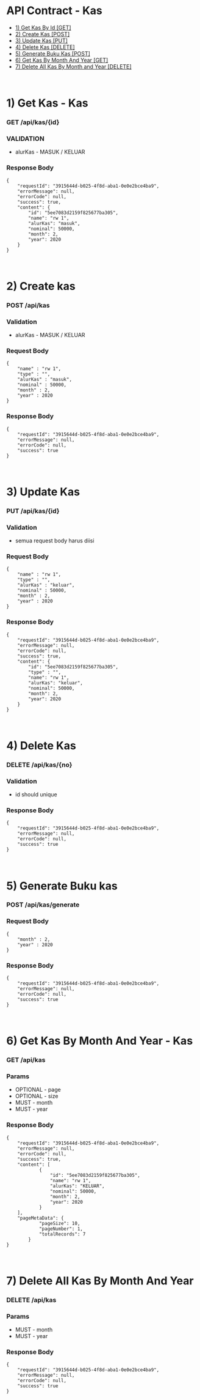 # API Contract - Kas
- [1) Get Kas By Id [GET]](#get)
- [2) Create Kas [POST]](#create)
- [3) Update Kas [PUT]](#update)
- [4) Delete Kas [DELETE]](#delete)
- [5) Generate Buku Kas [POST]](#generate)
- [6) Get Kas By Month And Year [GET]](#getAll)
- [7) Delete All Kas By Month and Year [DELETE]](#deleteAll)

<br>

# 1) Get Kas - Kas<a name="get"></a>
### GET /api/kas/{id}

### VALIDATION
- alurKas - MASUK / KELUAR

### Response Body

	{
		"requestId": "3915644d-b025-4f8d-aba1-0e0e2bce4ba9",
		"errorMessage": null,
		"errorCode": null,
		"success": true,
		"content": {
		    "id": "5ee7083d2159f825677ba305",
		    "name": "rw 1",
		    "alurKas": "masuk",
		    "nominal": 50000,
		    "month": 2,
		    "year": 2020
		}
	}

<br>

# 2) Create kas<a name="create"></a>
### POST /api/kas

### Validation
- alurKas - MASUK / KELUAR

### Request Body

	{
		"name" : "rw 1",
		"type" : "",
		"alurKas" : "masuk",
		"nominal" : 50000,
		"month" : 2,
		"year" : 2020
	}

### Response Body

	{
		"requestId": "3915644d-b025-4f8d-aba1-0e0e2bce4ba9",
		"errorMessage": null,
		"errorCode": null,
		"success": true
	}

<br>

# 3) Update Kas<a name="update"></a>
### PUT /api/kas/{id}

### Validation
- semua request body harus diisi

### Request Body

	{
		"name" : "rw 1",
		"type" : "",
		"alurKas" : "keluar",
		"nominal" : 50000,
		"month" : 2,
		"year" : 2020
	}

### Response Body

	{
        "requestId": "3915644d-b025-4f8d-aba1-0e0e2bce4ba9",
        "errorMessage": null,
        "errorCode": null,
        "success": true,
        "content": {
            "id": "5ee7083d2159f825677ba305",
            "type" : "",
            "name": "rw 1",
            "alurKas": "keluar",
            "nominal": 50000,
            "month": 2,
            "year": 2020
        }
    }

<br>

# 4) Delete Kas<a name="delete"></a>
### DELETE /api/kas/{no}

### Validation
- id should unique

### Response Body

	{
		"requestId": "3915644d-b025-4f8d-aba1-0e0e2bce4ba9",
		"errorMessage": null,
		"errorCode": null,
		"success": true
	}

<br>

# 5) Generate Buku kas<a name="generate"></a>
### POST /api/kas/generate

### Request Body

	{
		"month" : 2,
		"year" : 2020
	}

### Response Body

	{
		"requestId": "3915644d-b025-4f8d-aba1-0e0e2bce4ba9",
		"errorMessage": null,
		"errorCode": null,
		"success": true
	}

<br>

# 6) Get Kas By Month And Year - Kas<a name="getAll"></a>
### GET /api/kas

### Params
- OPTIONAL - page
- OPTIONAL - size
- MUST - month
- MUST - year

### Response Body

	{
		"requestId": "3915644d-b025-4f8d-aba1-0e0e2bce4ba9",
		"errorMessage": null,
		"errorCode": null,
		"success": true,
		"content": [
                {
                    "id": "5ee7083d2159f825677ba305",
                    "name": "rw 1",
                    "alurKas": "KELUAR",
                    "nominal": 50000,
                    "month": 2,
                    "year": 2020
                }
		],
		"pageMetaData": {
                "pageSize": 10,
                "pageNumber": 1,
                "totalRecords": 7
            }
	}

<br>

# 7) Delete All Kas By Month And Year<a name="deleteAll"></a>
### DELETE /api/kas

### Params
- MUST - month
- MUST - year

### Response Body

	{
		"requestId": "3915644d-b025-4f8d-aba1-0e0e2bce4ba9",
		"errorMessage": null,
		"errorCode": null,
		"success": true
	}

<br>